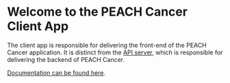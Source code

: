 # Welcome to the PEACH Cancer Client App

The client app is responsible for delivering the front-end of the PEACH Cancer application. It is distinct from the [API server](https://github.com/comp204p-team35/Backend-Server), which is responsible for delivering the backend of PEACH Cancer.

[Documentation can be found here](https://peach-cancer.gitbooks.io/client/).
